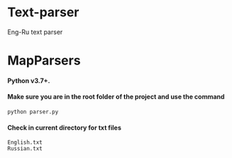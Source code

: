 # Text-parser
Eng-Ru text parser
# MapParsers
#### Python v3.7+.

#### Make sure you are in the root folder of the project and use the command<br>
~~~
python parser.py
~~~
#### Check in current directory for txt files<br>
~~~
English.txt
Russian.txt
~~~
